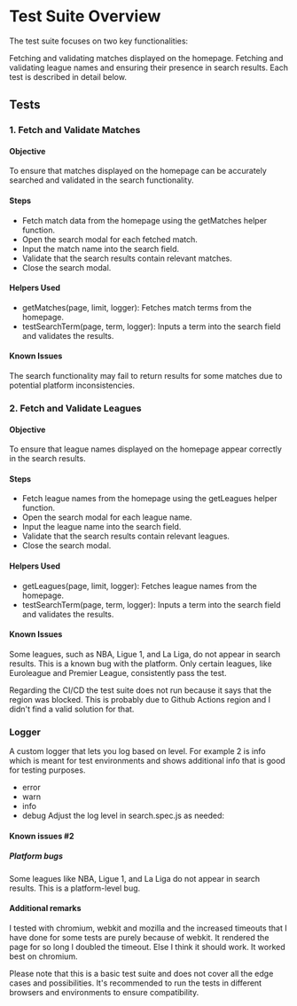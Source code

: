 # Test Suite Overview
The test suite focuses on two key functionalities:

Fetching and validating matches displayed on the homepage.
Fetching and validating league names and ensuring their presence in search results.
Each test is described in detail below.

## Tests
### 1. Fetch and Validate Matches
#### Objective
To ensure that matches displayed on the homepage can be accurately searched and validated in the search functionality.

#### Steps
- Fetch match data from the homepage using the getMatches helper function.
- Open the search modal for each fetched match.
- Input the match name into the search field.
- Validate that the search results contain relevant matches.
- Close the search modal.
#### Helpers Used
- getMatches(page, limit, logger): Fetches match terms from the homepage.
- testSearchTerm(page, term, logger): Inputs a term into the search field and validates the results.
#### Known Issues
The search functionality may fail to return results for some matches due to potential platform inconsistencies.

### 2. Fetch and Validate Leagues
#### Objective
To ensure that league names displayed on the homepage appear correctly in the search results.

#### Steps
- Fetch league names from the homepage using the getLeagues helper function.
- Open the search modal for each league name.
- Input the league name into the search field.
- Validate that the search results contain relevant leagues.
- Close the search modal.
#### Helpers Used
- getLeagues(page, limit, logger): Fetches league names from the homepage.
- testSearchTerm(page, term, logger): Inputs a term into the search field and validates the results.
#### Known Issues
Some leagues, such as NBA, Ligue 1, and La Liga, do not appear in search results. This is a known bug with the platform.
Only certain leagues, like Euroleague and Premier League, consistently pass the test.

Regarding the CI/CD the test suite does not run because it says that the region was blocked. This is probably due to Github Actions region and I didn't find a valid solution for that. 

### Logger
A custom logger that lets you log based on level. For example 2 is info which is meant for test environments and shows additional info that is good for testing purposes.

- error
- warn
- info
- debug
Adjust the log level in search.spec.js as needed:

#### Known issues #2
##### Platform bugs
Some leagues like NBA, Ligue 1, and La Liga do not appear in search results. This is a platform-level bug.

#### Additional remarks

I tested with chromium, webkit and mozilla and the increased timeouts that I have done for some tests are purely because of webkit. It rendered the page for so long I doubled the timeout. Else I think it should work. It worked best on chromium.

Please note that this is a basic test suite and does not cover all the edge cases and possibilities. It's recommended to run the tests in different browsers and environments to ensure compatibility.

